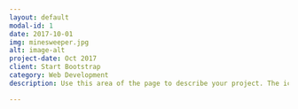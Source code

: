```yaml
---
layout: default
modal-id: 1
date: 2017-10-01
img: minesweeper.jpg
alt: image-alt
project-date: Oct 2017
client: Start Bootstrap
category: Web Development
description: Use this area of the page to describe your project. The icon above is part of a free icon set by <a href="https://sellfy.com/p/8Q9P/jV3VZ/">Flat Icons</a>. On their website, you can download their free set with 16 icons, or you can purchase the entire set with 146 icons for only $12!

---
```

